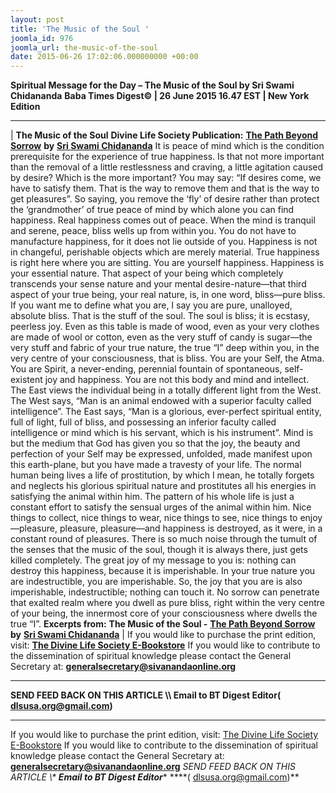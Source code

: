 ```yaml
---
layout: post
title: 'The Music of the Soul '
joomla_id: 976
joomla_url: the-music-of-the-soul
date: 2015-06-26 17:02:06.000000000 +00:00
---
```

**Spiritual Message for the Day – The Music of the Soul by Sri Swami Chidananda**
**Baba Times Digest© | 26 June 2015 16.47 EST | New York Edition**
* * *
| 
**The Music of the Soul**
**Divine Life Society Publication:** [**The Path Beyond Sorrow**](http://www.dlshq.org/download/beyond.pdf) **by** [**Sri Swami Chidananda**](http://www.dlshq.org/saints/chida.htm)
It is peace of mind which is the condition prerequisite for the experience of true happiness. Is that not more important than the removal of a little restlessness and craving, a little agitation caused by desire? Which is the more important? You may say: “If desires come, we have to satisfy them. That is the way to remove them and that is the way to get pleasures”. So saying, you remove the ‘fly’ of desire rather than protect the ‘grandmother’ of true peace of mind by which alone you can find happiness. Real happiness comes out of peace. When the mind is tranquil and serene, peace, bliss wells up from within you. You do not have to manufacture happiness, for it does not lie outside of you. Happiness is not in changeful, perishable objects which are merely material. True happiness is right here where you are sitting. You are yourself happiness. Happiness is your essential nature. That aspect of your being which completely transcends your sense nature and your mental desire-nature—that third aspect of your true being, your real nature, is, in one word, bliss—pure bliss. If you want me to define what you are, I say you are pure, unalloyed, absolute bliss. That is the stuff of the soul. The soul is bliss; it is ecstasy, peerless joy. Even as this table is made of wood, even as your very clothes are made of wool or cotton, even as the very stuff of candy is sugar—the very stuff and fabric of your true nature, the true “I” deep within you, in the very centre of your consciousness, that is bliss. You are your Self, the Atma. You are Spirit, a never-ending, perennial fountain of spontaneous, self-existent joy and happiness. You are not this body and mind and intellect.
The East views the individual being in a totally different light from the West. The West says, “Man is an animal endowed with a superior faculty called intelligence”. The East says, “Man is a glorious, ever-perfect spiritual entity, full of light, full of bliss, and possessing an inferior faculty called intelligence or mind which is his servant, which is his instrument”. Mind is but the medium that God has given you so that the joy, the beauty and perfection of your Self may be expressed, unfolded, made manifest upon this earth-plane, but you have made a travesty of your life. The normal human being lives a life of prostitution, by which I mean, he totally forgets and neglects his glorious spiritual nature and prostitutes all his energies in satisfying the animal within him. The pattern of his whole life is just a constant effort to satisfy the sensual urges of the animal within him. Nice things to collect, nice things to wear, nice things to see, nice things to enjoy—pleasure, pleasure, pleasure—and happiness is destroyed, as it were, in a constant round of pleasures. There is so much noise through the tumult of the senses that the music of the soul, though it is always there, just gets killed completely.
The great joy of my message to you is: nothing can destroy this happiness, because it is imperishable. In your true nature you are indestructible, you are imperishable. So, the joy that you are is also imperishable, indestructible; nothing can touch it. No sorrow can penetrate that exalted realm where you dwell as pure bliss, right within the very centre of your being, the innermost core of your consciousness where dwells the true “I”.
**Excerpts from:**  **The Music of the Soul -** [**The Path Beyond Sorrow**](http://www.dlshq.org/download/beyond.pdf) **by** [**Sri Swami Chidananda**](http://www.dlshq.org/saints/chida.htm)
 |
If you would like to purchase the print edition, visit: **[The Divine Life Society E-Bookstore](http://www.dlshq.org/download/download.htm)**
If you would like to contribute to the dissemination of spiritual knowledge please contact the General Secretary at: [](mailto:%20%3Cscript%20type=%27text/javascript%27%3E%20%3C%21--%20var%20prefix%20=%20%27ma%27%20+%20%27il%27%20+%20%27to%27;%20var%20path%20=%20%27hr%27%20+%20%27ef%27%20+%20%27=%27;%20var%20addy57016%20=%20%27generalsecretary%27%20+%20%27@%27;%20addy57016%20=%20addy57016%20+%20%27sivanandaonline%27%20+%20%27.%27%20+%20%27org%27;%20document.write%28%27%3Ca%20%27%20+%20path%20+%20%27%5C%27%27%20+%20prefix%20+%20%27:%27%20+%20addy57016%20+%20%27%5C%27%3E%27%29;%20document.write%28addy57016%29;%20document.write%28%27%3C%5C/a%3E%27%29;%20//--%3E%5Cn%20%3C/script%3E%3Cscript%20type=%27text/javascript%27%3E%20%3C%21--%20document.write%28%27%3Cspan%20style=%5C%27display:%20none;%5C%27%3E%27%29;%20//--%3E%20%3C/script%3EThis%20email%20address%20is%20being%20protected%20from%20spambots.%20You%20need%20JavaScript%20enabled%20to%20view%20it.%20%3Cscript%20type=%27text/javascript%27%3E%20%3C%21--%20document.write%28%27%3C/%27%29;%20document.write%28%27span%3E%27%29;%20//--%3E%20%3C/script%3E?subject=Contribution%20to%20Dissemination%20of%20Spiritual%20Knowledge) **generalsecretary@sivanandaonline.org**
****
**SEND FEED BACK ON THIS ARTICLE \\\ Email to BT Digest Editor[](mailto:%20%3Cscript%20type=%27text/javascript%27%3E%20%3C%21--%20var%20prefix%20=%20%27ma%27%20+%20%27il%27%20+%20%27to%27;%20var%20path%20=%20%27hr%27%20+%20%27ef%27%20+%20%27=%27;%20var%20addy72654%20=%20%27dlsusa.org%27%20+%20%27@%27;%20addy72654%20=%20addy72654%20+%20%27gmail%27%20+%20%27.%27%20+%20%27com%27;%20document.write%28%27%3Ca%20%27%20+%20path%20+%20%27%5C%27%27%20+%20prefix%20+%20%27:%27%20+%20addy72654%20+%20%27%5C%27%3E%27%29;%20document.write%28addy72654%29;%20document.write%28%27%3C%5C/a%3E%27%29;%20//--%3E%5Cn%20%3C/script%3E%3Cscript%20type=%27text/javascript%27%3E%20%3C%21--%20document.write%28%27%3Cspan%20style=%5C%27display:%20none;%5C%27%3E%27%29;%20//--%3E%20%3C/script%3EThis%20email%20address%20is%20being%20protected%20from%20spambots.%20You%20need%20JavaScript%20enabled%20to%20view%20it.%20%3Cscript%20type=%27text/javascript%27%3E%20%3C%21--%20document.write%28%27%3C/%27%29;%20document.write%28%27span%3E%27%29;%20//--%3E%20%3C/script%3E?subject=DLS%20Posts)( [dlsusa.org@gmail.com](mailto:dlsusa.org@gmail.com))**
* * *
  
If you would like to purchase the print edition, visit: [The Divine Life Society E-Bookstore](http://www.dlshq.org/download/download.htm)
If you would like to contribute to the dissemination of spiritual knowledge please contact the General Secretary at: **[generalsecretary@sivanandaonline.org](mailto:generalsecretary@sivanandaonline.org)**
**SEND FEED BACK ON THIS ARTICLE \\\**  **Email to BT Digest Editor**** [](mailto:%20%3Cscript%20type=%27text/javascript%27%3E%20%3C%21--%20var%20prefix%20=%20%27ma%27%20+%20%27il%27%20+%20%27to%27;%20var%20path%20=%20%27hr%27%20+%20%27ef%27%20+%20%27=%27;%20var%20addy72654%20=%20%27dlsusa.org%27%20+%20%27@%27;%20addy72654%20=%20addy72654%20+%20%27gmail%27%20+%20%27.%27%20+%20%27com%27;%20document.write%28%27%3Ca%20%27%20+%20path%20+%20%27%5C%27%27%20+%20prefix%20+%20%27:%27%20+%20addy72654%20+%20%27%5C%27%3E%27%29;%20document.write%28addy72654%29;%20document.write%28%27%3C%5C/a%3E%27%29;%20//--%3E%5Cn%20%3C/script%3E%3Cscript%20type=%27text/javascript%27%3E%20%3C%21--%20document.write%28%27%3Cspan%20style=%5C%27display:%20none;%5C%27%3E%27%29;%20//--%3E%20%3C/script%3EThis%20email%20address%20is%20being%20protected%20from%20spambots.%20You%20need%20JavaScript%20enabled%20to%20view%20it.%20%3Cscript%20type=%27text/javascript%27%3E%20%3C%21--%20document.write%28%27%3C/%27%29;%20document.write%28%27span%3E%27%29;%20//--%3E%20%3C/script%3E?subject=DLS%20Posts)****( [dlsusa.org@gmail.com](mailto:dlsusa.org@gmail.com))**  
